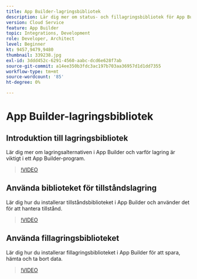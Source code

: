```yaml
---
title: App Builder-lagringsbibliotek
description: Lär dig mer om status- och fillagringsbibliotek för App Builder-program.
version: Cloud Service
feature: App Builder
topic: Integrations, Development
role: Developer, Architect
level: Beginner
kt: 9457,9479,9480
thumbnail: 339238.jpg
exl-id: 3ddd452c-6291-4560-aabc-dcd6e628f7ab
source-git-commit: a14ee350b3fdc3ac197b703aa36957d1d1dd7355
workflow-type: tm+mt
source-wordcount: '85'
ht-degree: 0%

---
```


# App Builder-lagringsbibliotek

## Introduktion till lagringsbibliotek

Lär dig mer om lagringsalternativen i App Builder och varför lagring är viktigt i ett App Builder-program.

>[!VIDEO](https://video.tv.adobe.com/v/339238/?quality=12&learn=on)

## Använda biblioteket för tillståndslagring

Lär dig hur du installerar tillståndsbiblioteket i App Builder och använder det för att hantera tillstånd.

>[!VIDEO](https://video.tv.adobe.com/v/339240/?quality=12&learn=on)

## Använda fillagringsbiblioteket

Lär dig hur du installerar fillagringsbiblioteket i App Builder för att spara, hämta och ta bort data.

>[!VIDEO](https://video.tv.adobe.com/v/339239/?quality=12&learn=on)
